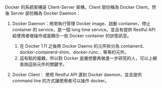 Docker 的系統架構是 Client-Server 架構，Client 部份稱為 Docker Client，然後 Server 部份稱為 Docker Daemon：

1. Docker Daemon：用來執行管理 Docker image、啟動 container、停止 container 的 service，是一個 long time service。並且有提供 Restful API 給使用者做操作或是顯示一些 Docker container 的狀態訊息。
	1. 在 Docker 1.11 之後將 Docker Daemo 的元件拆分為 containerd、docker-containerd-shim、docker-runc… 等等的元件。
	2. 這有點的複雜，所以對 Docker 底層想要再做進一步研究的人，可以上網查詢這些元件的關鍵字。
    
2. Docker Client： 使用 Restful API 連到 Docker daemon，並且提供 command line 的方式讓使用者可以操作 docker。